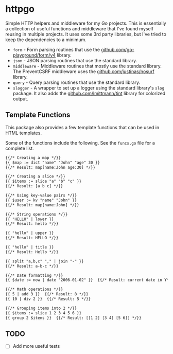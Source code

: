 # httpgo

Simple HTTP helpers and middleware for my Go projects. This is essentially a collection of useful functions and
middleware that I've found myself reusing in multiple projects. It uses some 3rd party libraries, but I've tried to keep
the dependencies to a minimum.

- `form` - Form parsing routines that use the [github.com/go-playground/form/v4](https://github.com/go-playground/form)
  library.
- `json` - JSON parsing routines that use the standard library.
- `middleware` - Middleware routines that mostly use the standard library. The PreventCSRF middleware uses
  the [github.com/justinas/nosurf](https://github.com/justinas/nosurf) library.
- `query` - Query parsing routines that use the standard library.
- `slogger` - A wrapper to set up a logger using the standard library's `slog` package. It also adds
  the [github.com/lmittmann/tint](https://github.com/lmittmann/tint) library for colorized output.

## Template Functions 

This package also provides a few template functions that can be used in HTML templates. 

Some of the functions include the following. See the `funcs.go` file for a complete list.

```html
{{/* Creating a map */}}
{{ $map := dict "name" "John" "age" 30 }}
{{/* Result: map[name:John age:30] */}}

{{/* Creating a slice */}}
{{ $items := slice "a" "b" "c" }}
{{/* Result: [a b c] */}}

{{/* Using key-value pairs */}}
{{ $user := kv "name" "John" }}
{{/* Result: map[name:John] */}}

{{/* String operations */}}
{{ "HELLO" | lower }}  
{{/* Result: hello */}}

{{ "hello" | upper }}  
{{/* Result: HELLO */}}

{{ "hello" | title }}  
{{/* Result: Hello */}}

{{ split "a,b,c" "," | join "-" }}  
{{/* Result: a-b-c */}}

{{/* Date formatting */}}
{{ $date := now | date "2006-01-02" }}  {{/* Result: current date in YYYY-MM-DD format */}}

{{/* Math operations */}}
{{ 5 | add 3 }}  {{/* Result: 8 */}}
{{ 10 | div 2 }}  {{/* Result: 5 */}}

{{/* Grouping items into 2 */}}
{{ $items := slice 1 2 3 4 5 6 }}
{{ group 2 $items }}  {{/* Result: [[1 2] [3 4] [5 6]] */}}
```

## TODO

- [ ] Add more useful tests

